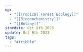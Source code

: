 ```yaml
---
up:
  - "[[Tropical Forest Ecology]]"
  - "[[Biogeochemistry]]"
  - "[[Botany]]"
stardate: Oct 8th 2023
update: Oct 8th 2023
tags:
  - "#tribble"
---
```


